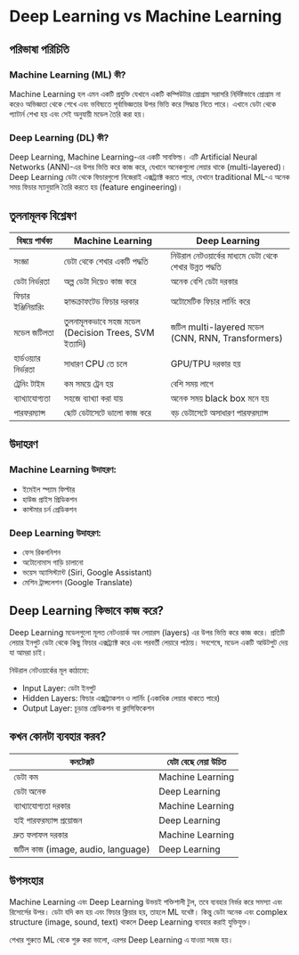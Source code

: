 # Deep Learning vs Machine Learning

## পরিভাষা পরিচিতি

### Machine Learning (ML) কী?

Machine Learning হল এমন একটি প্রযুক্তি যেখানে একটি কম্পিউটার প্রোগ্রাম সরাসরি নির্দিষ্টভাবে প্রোগ্রাম না করেও অভিজ্ঞতা থেকে শেখে এবং ভবিষ্যতে পূর্বাভিজ্ঞতার উপর ভিত্তি করে সিদ্ধান্ত নিতে পারে। এখানে ডেটা থেকে প্যাটার্ন শেখা হয় এবং সেই অনুযায়ী মডেল তৈরি করা হয়।

### Deep Learning (DL) কী?

Deep Learning, Machine Learning-এর একটি সাবফিল্ড। এটি Artificial Neural Networks (ANN)-এর উপর ভিত্তি করে কাজ করে, যেখানে অনেকগুলো লেয়ার থাকে (multi-layered)। Deep Learning ডেটা থেকে ফিচারগুলো নিজেরাই এক্সট্র্যাক্ট করতে পারে, যেখানে traditional ML-এ অনেক সময় ফিচার ম্যানুয়ালি তৈরি করতে হয় (feature engineering)।

## তুলনামূলক বিশ্লেষণ

| বিষয়ে পার্থক্য       | Machine Learning                                     | Deep Learning                                           |
| --------------------- | ---------------------------------------------------- | ------------------------------------------------------- |
| সংজ্ঞা                | ডেটা থেকে শেখার একটি পদ্ধতি                          | নিউরাল নেটওয়ার্কের মাধ্যমে ডেটা থেকে শেখার উন্নত পদ্ধতি |
| ডেটা নির্ভরতা         | অল্প ডেটা দিয়েও কাজ করে                              | অনেক বেশি ডেটা দরকার                                    |
| ফিচার ইঞ্জিনিয়ারিং    | হ্যান্ডক্রাফটেড ফিচার দরকার                          | অটোমেটিক ফিচার লার্নিং করে                              |
| মডেল জটিলতা           | তুলনামূলকভাবে সহজ মডেল (Decision Trees, SVM ইত্যাদি) | জটিল multi-layered মডেল (CNN, RNN, Transformers)        |
| হার্ডওয়্যার নির্ভরতা | সাধারণ CPU তে চলে                                    | GPU/TPU দরকার হয়                                        |
| ট্রেনিং টাইম          | কম সময়ে ট্রেন হয়                                     | বেশি সময় লাগে                                           |
| ব্যাখ্যাযোগ্যতা       | সহজে ব্যাখ্যা করা যায়                                | অনেক সময় black box মনে হয়                               |
| পারফরম্যান্স          | ছোট ডেটাসেটে ভালো কাজ করে                            | বড় ডেটাসেটে অসাধারণ পারফরম্যান্স                        |

## উদাহরণ

### Machine Learning উদাহরণ:

* ইমেইল স্প্যাম ফিল্টার
* হাউজ প্রাইস প্রিডিকশন
* কাস্টমার চর্ন প্রেডিকশন

### Deep Learning উদাহরণ:

* ফেস রিকগনিশন
* অটোনোমাস গাড়ি চালানো
* ভয়েস অ্যাসিস্ট্যান্ট (Siri, Google Assistant)
* মেশিন ট্রান্সলেশন (Google Translate)

## Deep Learning কিভাবে কাজ করে?

Deep Learning মডেলগুলো মূলত নেটওয়ার্ক অব লেয়ারস (layers) এর উপর ভিত্তি করে কাজ করে। প্রতিটি লেয়ার ইনপুট ডেটা থেকে কিছু ফিচার এক্সট্র্যাক্ট করে এবং পরবর্তী লেয়ারে পাঠায়। সবশেষে, মডেল একটি আউটপুট দেয় যা আমরা চাই।

নিউরাল নেটওয়ার্কের মূল কাঠামো:

* Input Layer: ডেটা ইনপুট
* Hidden Layers: ফিচার এক্সট্র্যাকশন ও লার্নিং (একাধিক লেয়ার থাকতে পারে)
* Output Layer: চূড়ান্ত প্রেডিকশন বা ক্লাসিফিকেশন

## কখন কোনটা ব্যবহার করব?

| কনটেক্সট                          | যেটা বেছে নেয়া উচিত |
| --------------------------------- | -------------------- |
| ডেটা কম                           | Machine Learning     |
| ডেটা অনেক                         | Deep Learning        |
| ব্যাখ্যাযোগ্যতা দরকার             | Machine Learning     |
| হাই পারফরম্যান্স প্রয়োজন         | Deep Learning        |
| দ্রুত ফলাফল দরকার                 | Machine Learning     |
| জটিল কাজ (image, audio, language) | Deep Learning        |

## উপসংহার

Machine Learning এবং Deep Learning উভয়ই শক্তিশালী টুল, তবে ব্যবহার নির্ভর করে সমস্যা এবং রিসোর্সের উপর। ডেটা যদি কম হয় এবং ফিচার ক্লিয়ার হয়, তাহলে ML যথেষ্ট। কিন্তু ডেটা অনেক এবং complex structure (image, sound, text) থাকলে Deep Learning ব্যবহার করাই যুক্তিযুক্ত।

শেখার শুরুতে ML থেকে শুরু করা ভালো, এরপর Deep Learning এ যাওয়া সহজ হয়।
